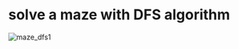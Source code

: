 # solve a maze with DFS algorithm

![maze_dfs1](https://upload.wikimedia.org/wikipedia/commons/thumb/1/11/Tremaux_Maze_Solving_Algorithm.gif/220px-Tremaux_Maze_Solving_Algorithm.gif)